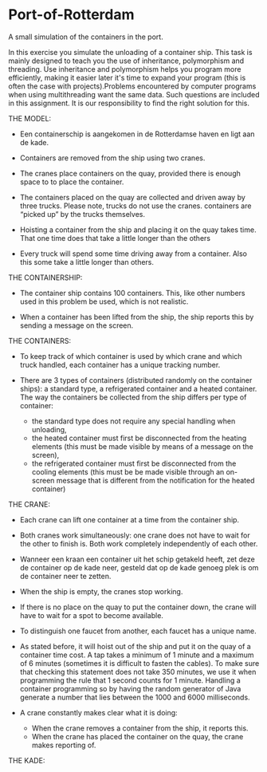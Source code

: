 # Port-of-Rotterdam
A small simulation of the containers in the port. 

In this exercise you simulate the unloading of a container ship. This task is mainly designed to teach you the use of inheritance, polymorphism and threading. Use inheritance and polymorphism helps you program more efficiently, making it easier later it's time to expand your program (this is often the case with projects).Problems encountered by computer programs when using multithreading
want the same data. Such questions are included in this assignment. It is our responsibility to find the right solution for this.


THE MODEL:

- Een containerschip is aangekomen in de Rotterdamse haven en ligt aan de kade.

- Containers are removed from the ship using two cranes.

- The cranes place containers on the quay, provided there is enough space to
to place the container.

- The containers placed on the quay are collected and driven away by three
trucks. Please note, trucks do not use the cranes. containers
are “picked up” by the trucks themselves.

- Hoisting a container from the ship and placing it on the quay takes time. That one time
does that take a little longer than the others

- Every truck will spend some time driving away from a container. Also this
some take a little longer than others.



THE CONTAINERSHIP:

- The container ship contains 100 containers. This, like other numbers used in this problem
be used, which is not realistic.

- When a container has been lifted from the ship, the ship reports this by sending a
message on the screen.



THE CONTAINERS:

- To keep track of which container is used by which crane and which truck
handled, each container has a unique tracking number.

- There are 3 types of containers (distributed randomly on the container ships): a standard
type, a refrigerated container and a heated container. The way the containers
be collected from the ship differs per type of container:

  - the standard type does not require any special handling when unloading,
  - the heated container must first be disconnected from the heating elements (this
must be made visible by means of a message on the screen),
  - the refrigerated container must first be disconnected from the cooling elements (this must be
be made visible through an on-screen message that is different from the
notification for the heated container)



THE CRANE:

- Each crane can lift one container at a time from the container ship.

- Both cranes work simultaneously: one crane does not have to wait for the other to finish
is. Both work completely independently of each other.

- Wanneer een kraan een container uit het schip getakeld heeft, zet deze de container op de
kade neer, gesteld dat op de kade genoeg plek is om de container neer te zetten.

- When the ship is empty, the cranes stop working.

- If there is no place on the quay to put the container down, the crane will have to
wait for a spot to become available.

- To distinguish one faucet from another, each faucet has a unique
name.

- As stated before, it will hoist out of the ship and put it on the quay of a
container time cost. A tap takes a minimum of 1 minute and a maximum of 6 minutes
(sometimes it is difficult to fasten the cables). To make sure that
checking this statement does not take 350 minutes, we use it when programming
the rule that 1 second counts for 1 minute. Handling a container programming
so by having the random generator of Java generate a number that lies between the
1000 and 6000 milliseconds.

- A crane constantly makes clear what it is doing:
    - When the crane removes a container from the ship, it reports this.
    - When the crane has placed the container on the quay, the crane makes
reporting of.


THE KADE:


